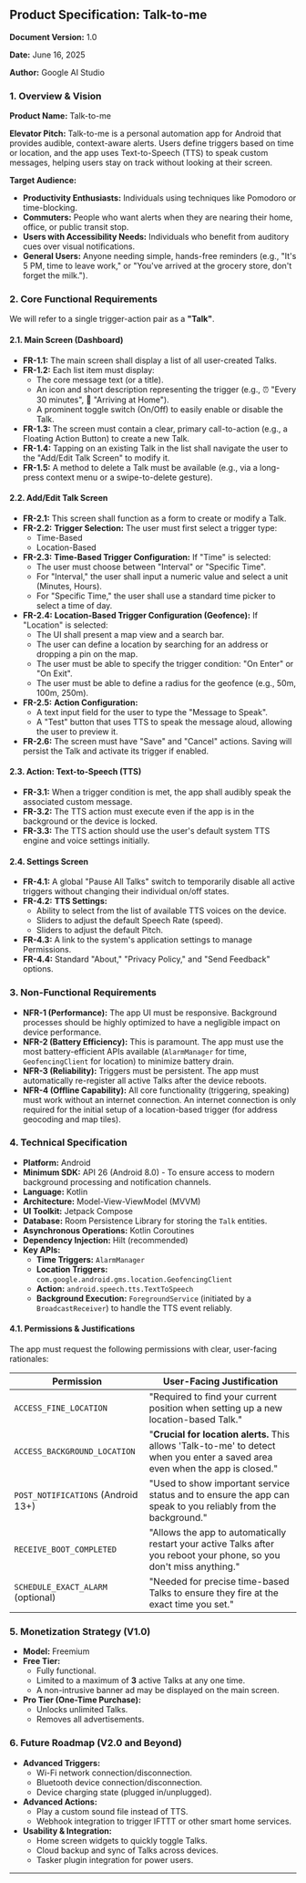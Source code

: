 ## **Product Specification: Talk-to-me**

**Document Version:** 1.0

**Date:** June 16, 2025

**Author:** Google AI Studio

### 1. Overview & Vision

**Product Name:** Talk-to-me

**Elevator Pitch:** Talk-to-me is a personal automation app for Android that provides audible, context-aware alerts. Users define triggers based on time or location, and the app uses Text-to-Speech (TTS) to speak custom messages, helping users stay on track without looking at their screen.

**Target Audience:**
*   **Productivity Enthusiasts:** Individuals using techniques like Pomodoro or time-blocking.
*   **Commuters:** People who want alerts when they are nearing their home, office, or public transit stop.
*   **Users with Accessibility Needs:** Individuals who benefit from auditory cues over visual notifications.
*   **General Users:** Anyone needing simple, hands-free reminders (e.g., "It's 5 PM, time to leave work," or "You've arrived at the grocery store, don't forget the milk.").

### 2. Core Functional Requirements

We will refer to a single trigger-action pair as a **"Talk"**.

#### 2.1. Main Screen (Dashboard)
*   **FR-1.1:** The main screen shall display a list of all user-created Talks.
*   **FR-1.2:** Each list item must display:
    *   The core message text (or a title).
    *   An icon and short description representing the trigger (e.g., ⏰ "Every 30 minutes", 📍 "Arriving at Home").
    *   A prominent toggle switch (On/Off) to easily enable or disable the Talk.
*   **FR-1.3:** The screen must contain a clear, primary call-to-action (e.g., a Floating Action Button) to create a new Talk.
*   **FR-1.4:** Tapping on an existing Talk in the list shall navigate the user to the "Add/Edit Talk Screen" to modify it.
*   **FR-1.5:** A method to delete a Talk must be available (e.g., via a long-press context menu or a swipe-to-delete gesture).

#### 2.2. Add/Edit Talk Screen
*   **FR-2.1:** This screen shall function as a form to create or modify a Talk.
*   **FR-2.2:** **Trigger Selection:** The user must first select a trigger type:
    *   Time-Based
    *   Location-Based
*   **FR-2.3:** **Time-Based Trigger Configuration:** If "Time" is selected:
    *   The user must choose between "Interval" or "Specific Time".
    *   For "Interval," the user shall input a numeric value and select a unit (Minutes, Hours).
    *   For "Specific Time," the user shall use a standard time picker to select a time of day.
*   **FR-2.4:** **Location-Based Trigger Configuration (Geofence):** If "Location" is selected:
    *   The UI shall present a map view and a search bar.
    *   The user can define a location by searching for an address or dropping a pin on the map.
    *   The user must be able to specify the trigger condition: "On Enter" or "On Exit".
    *   The user must be able to define a radius for the geofence (e.g., 50m, 100m, 250m).
*   **FR-2.5:** **Action Configuration:**
    *   A text input field for the user to type the "Message to Speak".
    *   A "Test" button that uses TTS to speak the message aloud, allowing the user to preview it.
*   **FR-2.6:** The screen must have "Save" and "Cancel" actions. Saving will persist the Talk and activate its trigger if enabled.

#### 2.3. Action: Text-to-Speech (TTS)
*   **FR-3.1:** When a trigger condition is met, the app shall audibly speak the associated custom message.
*   **FR-3.2:** The TTS action must execute even if the app is in the background or the device is locked.
*   **FR-3.3:** The TTS action should use the user's default system TTS engine and voice settings initially.

#### 2.4. Settings Screen
*   **FR-4.1:** A global "Pause All Talks" switch to temporarily disable all active triggers without changing their individual on/off states.
*   **FR-4.2:** **TTS Settings:**
    *   Ability to select from the list of available TTS voices on the device.
    *   Sliders to adjust the default Speech Rate (speed).
    *   Sliders to adjust the default Pitch.
*   **FR-4.3:** A link to the system's application settings to manage Permissions.
*   **FR-4.4:** Standard "About," "Privacy Policy," and "Send Feedback" options.

### 3. Non-Functional Requirements

*   **NFR-1 (Performance):** The app UI must be responsive. Background processes should be highly optimized to have a negligible impact on device performance.
*   **NFR-2 (Battery Efficiency):** This is paramount. The app must use the most battery-efficient APIs available (`AlarmManager` for time, `GeofencingClient` for location) to minimize battery drain.
*   **NFR-3 (Reliability):** Triggers must be persistent. The app must automatically re-register all active Talks after the device reboots.
*   **NFR-4 (Offline Capability):** All core functionality (triggering, speaking) must work without an internet connection. An internet connection is only required for the initial setup of a location-based trigger (for address geocoding and map tiles).

### 4. Technical Specification

*   **Platform:** Android
*   **Minimum SDK:** API 26 (Android 8.0) - To ensure access to modern background processing and notification channels.
*   **Language:** Kotlin
*   **Architecture:** Model-View-ViewModel (MVVM)
*   **UI Toolkit:** Jetpack Compose
*   **Database:** Room Persistence Library for storing the `Talk` entities.
*   **Asynchronous Operations:** Kotlin Coroutines
*   **Dependency Injection:** Hilt (recommended)
*   **Key APIs:**
    *   **Time Triggers:** `AlarmManager`
    *   **Location Triggers:** `com.google.android.gms.location.GeofencingClient`
    *   **Action:** `android.speech.tts.TextToSpeech`
    *   **Background Execution:** `ForegroundService` (initiated by a `BroadcastReceiver`) to handle the TTS event reliably.

#### 4.1. Permissions & Justifications

The app must request the following permissions with clear, user-facing rationales:

| Permission                     | User-Facing Justification                                                                                                |
| ------------------------------ | -------------------------------------------------------------------------------------------------------------------------- |
| `ACCESS_FINE_LOCATION`         | "Required to find your current position when setting up a new location-based Talk."                                        |
| `ACCESS_BACKGROUND_LOCATION`   | "**Crucial for location alerts.** This allows 'Talk-to-me' to detect when you enter a saved area even when the app is closed." |
| `POST_NOTIFICATIONS` (Android 13+) | "Used to show important service status and to ensure the app can speak to you reliably from the background."               |
| `RECEIVE_BOOT_COMPLETED`       | "Allows the app to automatically restart your active Talks after you reboot your phone, so you don't miss anything."       |
| `SCHEDULE_EXACT_ALARM` (optional) | "Needed for precise time-based Talks to ensure they fire at the exact time you set."                                     |


### 5. Monetization Strategy (V1.0)

*   **Model:** Freemium
*   **Free Tier:**
    *   Fully functional.
    *   Limited to a maximum of **3** active Talks at any one time.
    *   A non-intrusive banner ad may be displayed on the main screen.
*   **Pro Tier (One-Time Purchase):**
    *   Unlocks unlimited Talks.
    *   Removes all advertisements.

### 6. Future Roadmap (V2.0 and Beyond)

*   **Advanced Triggers:**
    *   Wi-Fi network connection/disconnection.
    *   Bluetooth device connection/disconnection.
    *   Device charging state (plugged in/unplugged).
*   **Advanced Actions:**
    *   Play a custom sound file instead of TTS.
    *   Webhook integration to trigger IFTTT or other smart home services.
*   **Usability & Integration:**
    *   Home screen widgets to quickly toggle Talks.
    *   Cloud backup and sync of Talks across devices.
    *   Tasker plugin integration for power users.

---
